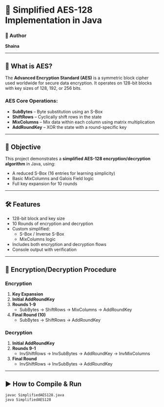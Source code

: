 # 🔐 Simplified AES-128 Implementation in Java

### 📌 Author
**Shaina**  

---

## 🧠 What is AES?

The **Advanced Encryption Standard (AES)** is a symmetric block cipher used worldwide for secure data encryption. It operates on 128-bit blocks with key sizes of 128, 192, or 256 bits.

### AES Core Operations:
- **SubBytes** – Byte substitution using an S-Box
- **ShiftRows** – Cyclically shift rows in the state
- **MixColumns** – Mix data within each column using matrix multiplication
- **AddRoundKey** – XOR the state with a round-specific key

---

## 🎯 Objective

This project demonstrates a **simplified AES-128 encryption/decryption algorithm** in Java, using:
- A reduced S-Box (16 entries for learning simplicity)
- Basic MixColumns and Galois Field logic
- Full key expansion for 10 rounds

---

## 🛠️ Features

- 128-bit block and key size
- 10 Rounds of encryption and decryption
- Custom simplified:
  - S-Box / Inverse S-Box
  - MixColumns logic
- Includes both encryption and decryption flows
- Console output with verification

---

## 🧪 Encryption/Decryption Procedure

### Encryption
1. **Key Expansion**
2. **Initial AddRoundKey**
3. **Rounds 1-9**
   - SubBytes → ShiftRows → MixColumns → AddRoundKey
4. **Final Round (10)**
   - SubBytes → ShiftRows → AddRoundKey

### Decryption
1. **Initial AddRoundKey**
2. **Rounds 9-1**
   - InvShiftRows → InvSubBytes → AddRoundKey → InvMixColumns
3. **Final Round**
   - InvShiftRows → InvSubBytes → AddRoundKey

---

## ▶️ How to Compile & Run

```bash
javac SimplifiedAES128.java
java SimplifiedAES128



